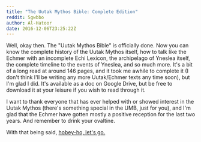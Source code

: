 ```yaml
---
title: "The Uutak Mythos Bible: Complete Edition"
reddit: 5gwbbo
author: Al-Hatoor
date: 2016-12-06T23:25:22Z
---
```


Well, okay then. The "Uutak Mythos Bible" is officially done. Now you can know the complete history of the Uutak Mythos itself, how to talk like the Echmer with an incomplete Echi Lexicon, the archipelago of Yneslea itself, the complete timeline to the events of Yneslea, and so much more. It's a bit of a long read at around 146 pages, and it took me awhile to complete it (I don't think I'll be writing any more Uutak/Echmer texts any time soon), but I'm glad I did. It's available as a doc on Google Drive, but be free to download it at your leisure if you wish to read through it.

I want to thank everyone that has ever helped with or showed interest in the Uutak Mythos (there's something special in the UMB, just for you), and I'm glad that the Echmer have gotten mostly a positive reception for the last two years. And remember to drink your ovaltine.

With that being said, [hobey-ho, let's go.](https://docs.google.com/document/d/13y6nkaFenfu8BYW4S271k6SVq_3Uw4JmID1FAyTBJPE/edit?usp=sharing)
